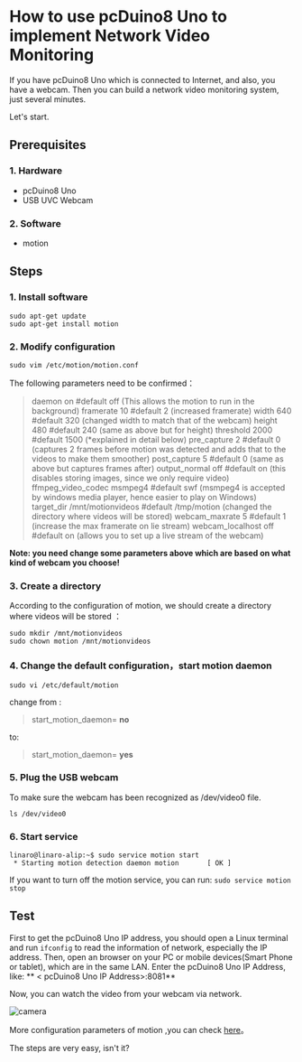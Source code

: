 # How to use pcDuino8 Uno to implement Network Video Monitoring
If you have pcDuino8 Uno which is connected to Internet, and also, you have a webcam. Then you can build a network video monitoring system, just several minutes.

Let's start.

## Prerequisites
### 1. Hardware

- pcDuino8 Uno
- USB UVC Webcam 

### 2. Software
- motion

## Steps
### 1. Install software

```shell
sudo apt-get update
sudo apt-get install motion
```

### 2. Modify configuration
``` shell
sudo vim /etc/motion/motion.conf
```

The following parameters need to be confirmed：
> daemon on #default off (This allows the motion to run in the background)
> framerate 10 #default 2 (increased framerate)
> width 640 #default 320 (changed width to match that of the webcam)
> height 480 #default 240 (same as above but for height)
> threshold 2000 #default 1500 (*explained in detail below)
> pre_capture 2 #default 0 (captures 2 frames before motion was detected and adds that to the videos to make them smoother)
> post_capture 5 #default 0 (same as above but captures frames after)
> output_normal off #default on (this disables storing images, since we only require video)
> ffmpeg_video_codec msmpeg4 #default swf (msmpeg4 is accepted by windows media player, hence easier to play on Windows)
> target_dir /mnt/motionvideos #default /tmp/motion (changed the directory where videos will be stored)
> webcam_maxrate 5 #default 1 (increase the max framerate on lie stream)
> webcam_localhost off #default on (allows you to set up a live stream of the webcam)

**Note: you need change some parameters above which are based on what kind of webcam you choose!**

### 3. Create a directory

According to the configuration of motion, we should create a directory where videos will be stored ：

```shell
sudo mkdir /mnt/motionvideos
sudo chown motion /mnt/motionvideos
```

### 4. Change the default configuration，start motion daemon

```shell
sudo vi /etc/default/motion
```
change from :
> start_motion_daemon= **no**

to:
> start_motion_daemon= **yes**

### 5. Plug the USB webcam
To make sure the webcam has been recognized as /dev/video0 file.

```ls /dev/video0```

### 6. Start service
```shell
linaro@linaro-alip:~$ sudo service motion start
 * Starting motion detection daemon motion       [ OK ]
 ```

If you want to turn off the motion service, you can run:
```sudo service motion stop```

## Test
First to get the pcDuino8 Uno IP address, you should open a Linux terminal and run `ifconfig` to read the information of network, especially the IP address. Then, open an browser on your PC or mobile devices(Smart Phone or tablet), which are in the same LAN. Enter the pcDuino8 Uno IP Address, like:
** < pcDuino8 Uno IP Address>:8081**

Now, you can watch the video from your webcam via network.

![camera](/images/camera.png)

More configuration parameters of motion ,you can check [here][1]。

The steps are very easy, isn't it?

[1]:http://sjj.azurewebsites.net/?p=701